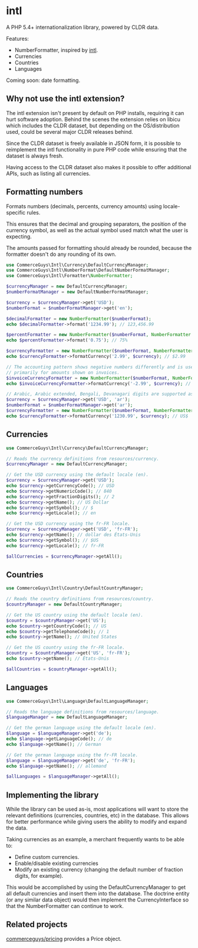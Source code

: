 intl
=====

A PHP 5.4+ internationalization library, powered by CLDR data.

Features:
- NumberFormatter, inspired by [intl](http://php.net/manual/en/class.numberformatter.php).
- Currencies
- Countries
- Languages

Coming soon: date formatting.

Why not use the intl extension?
-------------------------------
The intl extension isn't present by default on PHP installs, requiring
it can hurt software adoption.
Behind the scenes the extension relies on libicu which includes the CLDR dataset,
but depending on the OS/distribution used, could be several major CLDR releases behind.

Since the CLDR dataset is freely available in JSON form, it is possible to
reimplement the intl functionality in pure PHP code while ensuring that the
dataset is always fresh.

Having access to the CLDR dataset also makes it possible to offer additional APIs,
such as listing all currencies.

Formatting numbers
------------------
Formats numbers (decimals, percents, currency amounts) using locale-specific rules.

This ensures that the decimal and grouping separators, the position of the currency
symbol, as well as the actual symbol used match what the user is expecting.

The amounts passed for formatting should already be rounded, because the
formatter doesn't do any rounding of its own.

```php
use CommerceGuys\Intl\Currency\DefaultCurrencyManager;
use CommerceGuys\Intl\NumberFormat\DefaultNumberFormatManager;
use CommerceGuys\Intl\Formatter\NumberFormatter;

$currencyManager = new DefaultCurrencyManager;
$numberFormatManager = new DefaultNumberFormatManager;

$currency = $currencyManager->get('USD');
$numberFormat = $numberFormatManager->get('en');

$decimalFormatter = new NumberFormatter($numberFormat);
echo $decimalFormatter->format('1234.99'); // 123,456.99

$percentFormatter = new NumberFormatter($numberFormat, NumberFormatter::PERCENT);
echo $percentFormatter->format('0.75'); // 75%

$currencyFormatter = new NumberFormatter($numberFormat, NumberFormatter::CURRENCY);
echo $currencyFormatter->formatCurrency('2.99', $currency); // $2.99

// The accounting pattern shows negative numbers differently and is used
// primarily for amounts shown on invoices.
$invoiceCurrencyFormatter = new NumberFormatter($numberFormat, NumberFormatter::CURRENCY_ACCOUNTING);
echo $invoiceCurrencyFormatter->formatCurrency('-2.99', $currency); // (2.99$)

// Arabic, Arabic extended, Bengali, Devanagari digits are supported as expected.
$currency = $currencyManager->get('USD', 'ar');
$numberFormat = $numberFormatManager->get('ar');
$currencyFormatter = new NumberFormatter($numberFormat, NumberFormatter::CURRENCY);
echo $currencyFormatter->formatCurrency('1230.99', $currency); // US$ ١٬٢٣٠٫٩٩
```

Currencies
----------
```php
use CommerceGuys\Intl\Currency\DefaultCurrencyManager;

// Reads the currency definitions from resources/currency.
$currencyManager = new DefaultCurrencyManager;

// Get the USD currency using the default locale (en).
$currency = $currencyManager->get('USD');
echo $currency->getCurrencyCode(); // USD
echo $currency->getNumericCode(); // 840
echo $currency->getFractionDigits(); // 2
echo $currency->getName(); // US Dollar
echo $currency->getSymbol(); // $
echo $currency->getLocale(); // en

// Get the USD currency using the fr-FR locale.
$currency = $currencyManager->get('USD', 'fr-FR');
echo $currency->getName(); // dollar des États-Unis
echo $currency->getSymbol(); // $US
echo $currency->getLocale(); // fr-FR

$allCurrencies = $currencyManager->getAll();
```

Countries
---------
```php
use CommerceGuys\Intl\Country\DefaultCountryManager;

// Reads the country definitions from resources/country.
$countryManager = new DefaultCountryManager;

// Get the US country using the default locale (en).
$country = $countryManager->get('US');
echo $country->getCountryCode(); // US
echo $country->getTelephoneCode(); // 1
echo $country->getName(); // United States

// Get the US country using the fr-FR locale.
$country = $countryManager->get('US', 'fr-FR');
echo $country->getName(); // États-Unis

$allCountries = $countryManager->getAll();
```

Languages
---------
```php
use CommerceGuys\Intl\Language\DefaultLanguageManager;

// Reads the language definitions from resources/language.
$languageManager = new DefaultLanguageManager;

// Get the german language using the default locale (en).
$language = $languageManager->get('de');
echo $language->getLanguageCode(); // de
echo $language->getName(); // German

// Get the german language using the fr-FR locale.
$language = $languageManager->get('de', 'fr-FR');
echo $language->getName(); // allemand

$allLanguages = $languageManager->getAll();
```

Implementing the library
------------------------
While the library can be used as-is, most applications will want to store the
relevant definitions (currencies, countries, etc) in the database.
This allows for better performance while giving users the ability to modify and
expand the data.

Taking currencies as an example, a merchant frequently wants to be able to:

- Define custom currencies.
- Enable/disable existing currencies
- Modify an existing currency (changing the default number of fraction digits, for example).

This would be accomplished by using the DefaultCurrencyManager to get all default currencies and
insert them into the database. The doctrine entity (or any similar data object) would then implement
the CurrencyInterface so that the NumberFormatter can continue to work.

Related projects
----------------
[commerceguys/pricing](http://github.com/commerceguys/pricing) provides a Price object.
